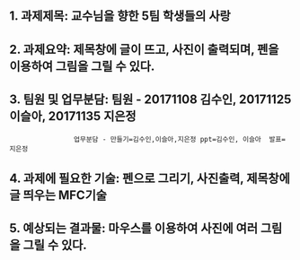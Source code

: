 ## 1. 과제제목: 교수님을 향한 5팀 학생들의 사랑

## 2. 과제요약: 제목창에 글이 뜨고, 사진이 출력되며, 펜을 이용하여 그림을 그릴 수 있다. 

## 3. 팀원 및 업무분담: 팀원 - 20171108 김수인, 20171125 이슬아, 20171135 지은정
                    업무분담 - 만들기=김수인,이슬아,지은정 ppt=김수인, 이슬아  발표= 지은정
## 4. 과제에 필요한 기술: 펜으로 그리기, 사진출력, 제목창에 글 띄우는 MFC기술

## 5. 예상되는 결과물: 마우스를 이용하여 사진에 여러 그림을 그릴 수 있다.
